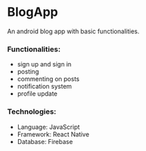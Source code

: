 # BlogApp

An android blog app with basic functionalities. 
### Functionalities: ### 
 - sign up and sign in 
 - posting
 - commenting on posts
 - notification system
 - profile update
 
### Technologies: ###
 - Language: JavaScript
 - Framework: React Native
 - Database: Firebase
